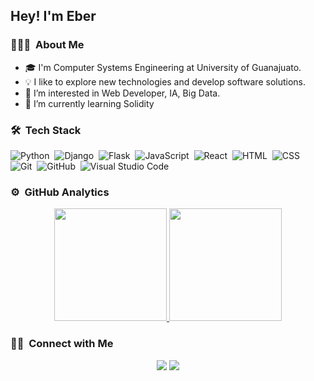 <h2>Hey! I'm Eber </h2>


### 👨🏻‍💻 &nbsp;About Me

- 🎓 I'm Computer Systems Engineering at University of Guanajuato.
- 💡 I like to explore new technologies and develop software solutions.
- 👀 I’m interested in Web Developer, IA, Big Data.
- 🌱 I’m currently learning Solidity


### 🛠 &nbsp;Tech Stack

![Python](https://img.shields.io/badge/-Python-05122A?style=flat&logo=python)&nbsp;
![Django](https://img.shields.io/badge/-Django-05122A?style=flat&logo=django&logoColor=092E20)&nbsp;
![Flask](https://img.shields.io/badge/-Flask-05122A?style=flat&logo=flask)&nbsp;
![JavaScript](https://img.shields.io/badge/-JavaScript-05122A?style=flat&logo=javascript)&nbsp;
![React](https://img.shields.io/badge/-React-05122A?style=flat&logo=react)&nbsp;
![HTML](https://img.shields.io/badge/-HTML-05122A?style=flat&logo=HTML5)&nbsp;
![CSS](https://img.shields.io/badge/-CSS-05122A?style=flat&logo=CSS3&logoColor=1572B6)&nbsp;
![Git](https://img.shields.io/badge/-Git-05122A?style=flat&logo=git)&nbsp;
![GitHub](https://img.shields.io/badge/-GitHub-05122A?style=flat&logo=github)&nbsp;
![Visual Studio Code](https://img.shields.io/badge/-Visual%20Studio%20Code-05122A?style=flat&logo=visual-studio-code&logoColor=007ACC)&nbsp;


### ⚙️ &nbsp;GitHub Analytics

<p align="center">
<a href="https://github.com/Radack21">
  <img height="180em" src="https://github-readme-stats-eight-theta.vercel.app/api?username=radack21&show_icons=true&theme=algolia&include_all_commits=true&count_private=true"/>
  <img height="180em" src="https://github-readme-stats-eight-theta.vercel.app/api/top-langs/?username=radack21&layout=compact&langs_count=8&theme=algolia"/>
</a>
</p>

### 🤝🏻 &nbsp;Connect with Me

<p align="center">
<a href="https://www.linkedin.com/in/ebersaro/"><img src="https://img.shields.io/badge/-Eber%20Sanchez%20Rodriguez-0077B5?style=flat&logo=Linkedin&logoColor=white"/></a>
<a href="mailto:ebersaro@gmail.com"><img src="https://img.shields.io/badge/-ebersaro@gmail.com-D14836?style=flat&logo=Gmail&logoColor=white"/></a>

</p>
<!---
Radack21/Radack21 is a ✨ special ✨ repository because its `README.md` (this file) appears on your GitHub profile.
You can click the Preview link to take a look at your changes.
--->
